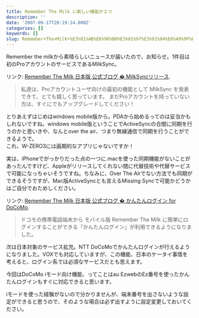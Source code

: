 ```yaml
---
title: Remember The Milk に新しい機能が２つ
description: ''
date: '2007-09-17T20:19:14.000Z'
categories: []
keywords: []
slug: Remember+The+Milk+%E3%81%AB%E6%96%B0%E3%81%97%E3%81%84%E6%A9%9F%E8%83%BD%E3%81%8C%EF%BC%92%E3%81%A4
---
```

Remember the milkから素晴らしいニュースが届いたので、お知らせ。1件目は初のProアカウントのサービスであるMilkSync。

リンク: [Remember The Milk 日本版 公式ブログ � MilkSyncリリース](http://blog.rememberthemilk.jp/2007/09/17/51/ "Remember The Milk 日本版 公式ブログ � MilkSyncリリース").

> 私達は、Proアカウントユーザ向けの最初の機能として MilkSync を発表できて、とても嬉しく思っています。 まだProアカウントを持っていない方は、すぐにでもアップグレードしてください！

とりあえずはじめはwindows mobile版から。PDAから始めるってのは妥当かもしれないですね。windows mobile版ということでActiveSyncの合間に同期を行うのかと思いきや、なんとover the air、つまり無線通信で同期を行うことができるようで。  
これ、W-ZERO3には画期的なアプリじゃないですか！

実は、iPhoneでがっかりだった点の一つに.macを使った同期機能がないことがあったんですけど、Appleがリリースしてくれない間に代替技術や代替サービスで可能になっちゃいそうですね。ちなみに、Over The Airでない方法でも同期ができるそうですが、Mac版ActiveSyncとも言えるMissing Syncで可能かどうかはご自分でおためしください。

リンク: [Remember The Milk 日本版 公式ブログ � かんたんログイン for DoCoMo](http://blog.rememberthemilk.jp/2007/09/17/52/ "Remember The Milk 日本版 公式ブログ � かんたんログイン for DoCoMo").

> ドコモの携帯電話端末から モバイル版 Remember The Milk に簡単にログインすることができる「かんたんログイン」が利用できるようになりました。

次は日本対象のサービス拡充。NTT DoCoMoでかんたんログインが行えるようになりました。VOXでも対応していますが、この機能、日本のケータイ事情を考えると、ログイン系では必須なサービスだとも思えます。

今回はDoCoMo iモード向け機能、ってことはau EzwebのEz番号を使ったかんたんログインもすぐに対応できると思います。

iモードを使った経験がないので分かりませんが、端末番号を出さないような設定ができると思うので、そのような場合は必ず出すように設定変更しておいてください。